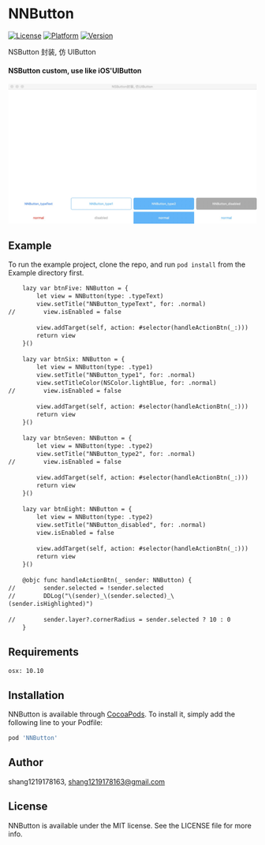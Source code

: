# NNButton

[![License](https://img.shields.io/badge/License-MIT-green.svg)](LICENSE)
[![Platform](https://img.shields.io/cocoapods/p/NNButton.svg?style=flat)](https://cocoapods.org/pods/NNButton)
[![Version](https://img.shields.io/cocoapods/v/NNButton.svg?style=flat)](https://cocoapods.org/pods/NNButton)

NSButton 封装, 仿 UIButton
#### NSButton custom, use like iOS'UIButton
![](https://github.com/shang1219178163/NNButton/blob/master/screenshots/screenshots.jpeg?raw=true)

## Example

To run the example project, clone the repo, and run `pod install` from the Example directory first.
```
    lazy var btnFive: NNButton = {
        let view = NNButton(type: .typeText)
        view.setTitle("NNButton_typeText", for: .normal)
//        view.isEnabled = false

        view.addTarget(self, action: #selector(handleActionBtn(_:)))
        return view
    }()
    
    lazy var btnSix: NNButton = {
        let view = NNButton(type: .type1)
        view.setTitle("NNButton_type1", for: .normal)
        view.setTitleColor(NSColor.lightBlue, for: .normal)
//        view.isEnabled = false

        view.addTarget(self, action: #selector(handleActionBtn(_:)))
        return view
    }()
    
    lazy var btnSeven: NNButton = {
        let view = NNButton(type: .type2)
        view.setTitle("NNButton_type2", for: .normal)
//        view.isEnabled = false

        view.addTarget(self, action: #selector(handleActionBtn(_:)))
        return view
    }()
    
    lazy var btnEight: NNButton = {
        let view = NNButton(type: .type2)
        view.setTitle("NNButton_disabled", for: .normal)
        view.isEnabled = false

        view.addTarget(self, action: #selector(handleActionBtn(_:)))
        return view
    }()
    
    @objc func handleActionBtn(_ sender: NNButton) {
//        sender.selected = !sender.selected
//        DDLog("\(sender)_\(sender.selected)_\(sender.isHighlighted)")
        
//        sender.layer?.cornerRadius = sender.selected ? 10 : 0
    }
```
## Requirements

    osx: 10.10

## Installation

NNButton is available through [CocoaPods](https://cocoapods.org). To install
it, simply add the following line to your Podfile:

```ruby
pod 'NNButton'
```

## Author

shang1219178163, shang1219178163@gmail.com

## License

NNButton is available under the MIT license. See the LICENSE file for more info.
